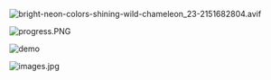 ![bright-neon-colors-shining-wild-chameleon_23-2151682804.avif](https://raw.githubusercontent.com/Rabin-spektra/Demo-Repo/main/2973uYeg2oMT/images/bright-neon-colors-shining-wild-chameleon_23-2151682804.avif)


![progress.PNG](https://docs-api-qa.cloudlabs.ai/repos/raw.githubusercontent.com/Rabin-spektra/Demo-Repo/main/2973uYeg2oMT/images/progress.PNG?token=8b2t1Sg45N8JBe8QNwBlyhJq)

![demo](https://images.pexels.com/photos/2325447/pexels-photo-2325447.jpeg?auto=compress&cs=tinysrgb&dpr=1&w=500)

![images.jpg](https://docs-api-qa.cloudlabs.ai/repos/raw.githubusercontent.com/Rabin-spektra/Demo-Repo/main/2973uYeg2oMT/images/images.jpg?token=8b2t1Sg45N8JBe8QNwBlyhJq)